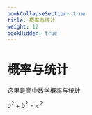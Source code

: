 ```yaml
---
bookCollapseSection: true
title: 概率与统计
weight: 12
bookHidden: true
---
```


# 概率与统计

这里是高中数学概率与统计

$a^2+b^2=c^2$
